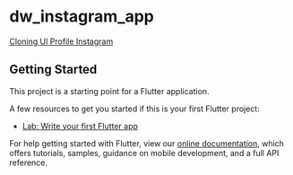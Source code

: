 # dw_instagram_app

[Cloning UI Profile Instagram](https://daengweb.id/mengenal-widget-flutter-7-membuat-ui-profile-instagram)

## Getting Started

This project is a starting point for a Flutter application.

A few resources to get you started if this is your first Flutter project:

- [Lab: Write your first Flutter app](https://flutter.dev/docs/get-started/codelab)

For help getting started with Flutter, view our
[online documentation](https://flutter.dev/docs), which offers tutorials,
samples, guidance on mobile development, and a full API reference.
